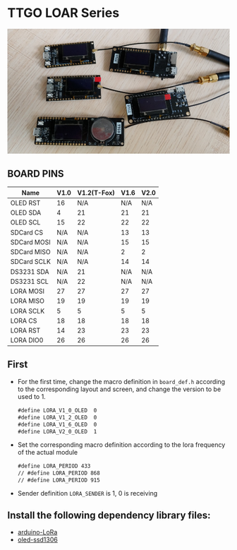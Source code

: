 TTGO LOAR Series
==============================
![](1.png)

## BOARD PINS
| Name        | V1.0 | V1.2(T-Fox) | V1.6 | V2.0 |
| ----------- | ---- | ----------- | ---- | ---- |
| OLED RST    | 16   | N/A         | N/A  | N/A  |
| OLED SDA    | 4    | 21          | 21   | 21   |
| OLED SCL    | 15   | 22          | 22   | 22   |
| SDCard CS   | N/A  | N/A         | 13   | 13   |
| SDCard MOSI | N/A  | N/A         | 15   | 15   |
| SDCard MISO | N/A  | N/A         | 2    | 2    |
| SDCard SCLK | N/A  | N/A         | 14   | 14   |
| DS3231 SDA  | N/A  | 21          | N/A  | N/A  |
| DS3231 SCL  | N/A  | 22          | N/A  | N/A  |
| LORA MOSI   | 27   | 27          | 27   | 27   |
| LORA MISO   | 19   | 19          | 19   | 19   |
| LORA SCLK   | 5    | 5           | 5    | 5    |
| LORA CS     | 18   | 18          | 18   | 18   |
| LORA RST    | 14   | 23          | 23   | 23   |
| LORA DIO0   | 26   | 26          | 26   | 26   |


## First

- For the first time, change the macro definition in `board_def.h` according to the corresponding layout and screen, and change the version to be used to 1.
    ```
    #define LORA_V1_0_OLED  0
    #define LORA_V1_2_OLED  0
    #define LORA_V1_6_OLED  0
    #define LORA_V2_0_OLED  1
    ```

- Set the corresponding macro definition according to the lora frequency of the actual module
    ```
    #define LORA_PERIOD 433  
    // #define LORA_PERIOD 868  
    // #define LORA_PERIOD 915     
    ```

- Sender definition `LORA_SENDER` is 1, 0 is receiving

## Install the following dependency library files:
- [arduino-LoRa](https://github.com/sandeepmistry/arduino-LoRa)
- [oled-ssd1306](https://github.com/ThingPulse/esp8266-oled-ssd1306)

